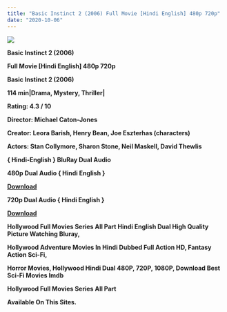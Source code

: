 ```yaml
---
title: "Basic Instinct 2 (2006) Full Movie [Hindi English] 480p 720p"
date: "2020-10-06"
---
```


[**![](https://1.bp.blogspot.com/-oWgcBlN1yws/XztTobcWMUI/AAAAAAAAEa8/Bl6IQ3Qpl5wgLYkvCkYVYgnqGwEYzI3DwCLcBGAsYHQ/s1600/GxQMTbeFN3qb.webp)**](https://1.bp.blogspot.com/-oWgcBlN1yws/XztTobcWMUI/AAAAAAAAEa8/Bl6IQ3Qpl5wgLYkvCkYVYgnqGwEYzI3DwCLcBGAsYHQ/s1600/GxQMTbeFN3qb.webp)

 **Basic Instinct 2 (2006)**

**Full Movie \[Hindi English\] 480p 720p** 

**Basic Instinct 2 (2006)**

**114 min|Drama, Mystery, Thriller|**

**Rating: 4.3 / 10** 

**Director: Michael Caton-Jones**

**Creator: Leora Barish, Henry Bean, Joe Eszterhas (characters)**

**Actors: Stan Collymore, Sharon Stone, Neil Maskell, David Thewlis**

**{ Hindi-English } BluRay Dual Audio**

**480p Dual Audio { Hindi English }**

[**Download**](http://www.veryfasturl.xyz/652)

**720p Dual Audio { Hindi English }**

[**Download**](http://www.veryfasturl.xyz/653)

**Hollywood Full Movies Series All Part Hindi English Dual High Quality Picture Watching Bluray,**

 **Hollywood Adventure Movies In Hindi Dubbed Full Action HD, Fantasy Action Sci-Fi,**

**Horror Movies, Hollywood Hindi Dual 480P, 720P, 1080P, Download Best Sci-Fi Movies Imdb** 

**Hollywood Full Movies Series All Part**

**Available On This Sites.**
